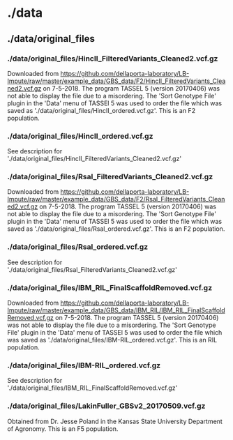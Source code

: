 # ./data

## ./data/original_files

### ./data/original_files/HincII_FilteredVariants_Cleaned2.vcf.gz

Downloaded from https://github.com/dellaporta-laboratory/LB-Impute/raw/master/example_data/GBS_data/F2/HincII_FilteredVariants_Cleaned2.vcf.gz on 7-5-2018. The program TASSEL 5 (version 20170406) was not able to display the file due to a misordering. The 'Sort Genotype File' plugin in the 'Data' menu of TASSEl 5 was used to order the file which was saved as './data/original_files/HincII_ordered.vcf.gz'. This is an F2 population.

### ./data/original_files/HincII_ordered.vcf.gz

See description for './data/original_files/HincII_FilteredVariants_Cleaned2.vcf.gz'

### ./data/original_files/RsaI_FilteredVariants_Cleaned2.vcf.gz

Downloaded from https://github.com/dellaporta-laboratory/LB-Impute/raw/master/example_data/GBS_data/F2/RsaI_FilteredVariants_Cleaned2.vcf.gz on 7-5-2018. The program TASSEL 5 (version 20170406) was not able to display the file due to a misordering. The 'Sort Genotype File' plugin in the 'Data' menu of TASSEl 5 was used to order the file which was saved as './data/original_files/Rsal_ordered.vcf.gz'. This is an F2 population.

### ./data/original_files/Rsal_ordered.vcf.gz

See description for './data/original_files/Rsal_FilteredVariants_Cleaned2.vcf.gz'

### ./data/original_files/IBM_RIL_FinalScaffoldRemoved.vcf.gz

Downloaded from https://github.com/dellaporta-laboratory/LB-Impute/raw/master/example_data/GBS_data/IBM_RIL/IBM_RIL_FinalScaffoldRemoved.vcf.gz on 7-5-2018. The program TASSEL 5 (version 20170406) was not able to display the file due to a misordering. The 'Sort Genotype File' plugin in the 'Data' menu of TASSEl 5 was used to order the file which was saved as './data/original_files/IBM-RIL_ordered.vcf.gz'. This is an RIL population.

### ./data/original_files/IBM-RIL_ordered.vcf.gz

See description for './data/original_files/IBM_RIL_FinalScaffoldRemoved.vcf.gz'

### ./data/original_files/LakinFuller_GBSv2_20170509.vcf.gz

Obtained from Dr. Jesse Poland in the Kansas State University Department of Agronomy. This is an F5 population.
